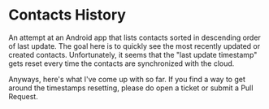 # Contacts History

An attempt at an Android app that lists contacts sorted in descending order of last update. The goal
here is to quickly see the most recently updated or created contacts. Unfortunately, it seems that
the "last update timestamp" gets reset every time the contacts are synchronized with the cloud.

Anyways, here's what I've come up with so far. If you find a way to get around the timestamps
resetting, please do open a ticket or submit a Pull Request.
